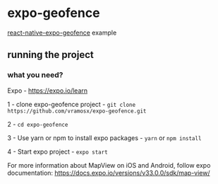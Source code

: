 # expo-geofence

[react-native-expo-geofence](https://github.com/vramosx/react-native-expo-geofence) example

## running the project

### what you need?
Expo - https://expo.io/learn

1 - clone expo-geofence project - `git clone https://github.com/vramosx/expo-geofence.git`

2 - `cd expo-geofence`

3 - Use yarn or npm to install expo packages - `yarn` or `npm install`

4 - Start expo project - `expo start`


For more information about MapView on iOS and Android, follow expo documentation:
https://docs.expo.io/versions/v33.0.0/sdk/map-view/
